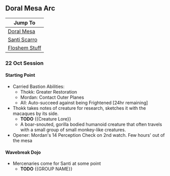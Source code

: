 ## Doral Mesa Arc

|Jump To|
|-|
|[Doral Mesa](../../Places/DoralMesa.md)|
|[Santi Scarro](../../NPCs/SantiScarro.md)|
|[Floshem Stuff](../../Threads/FloshemShipping.md)|


### 22 Oct Session
#### Starting Point
- Carried Bastion Abilities:
    - Thokk: Greater Restoration 
    - Mordan: Contact Outer Planes
    - All: Auto-succeed against being Frightened [24hr remaining]
- Thokk takes notes of creature for research, sketches it with the macaques by its side.
    - **TODO** {{Creature Lore}}
    - A boar-snouted, gorilla bodied humanoid creature that often travels with a small group of small monkey-like creatures. 
- Opener: Mordan's 14 Perception Check on 2nd watch. Few hours' out of the mesa

#### Wavebreak Dojo
- Mercenaries come for Santi at some point 
    - **TODO** {{GROUP NAME}}